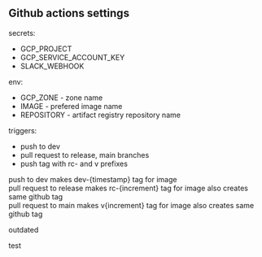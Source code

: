 ## Github actions settings

secrets:
 - GCP_PROJECT
 - GCP_SERVICE_ACCOUNT_KEY
 - SLACK_WEBHOOK

env:
 - GCP_ZONE - zone name
 - IMAGE - prefered image name
 - REPOSITORY - artifact registry repository name


triggers:
 - push to dev
 - pull request to release, main branches
 - push tag with rc- and v prefixes

 push to dev makes dev-{timestamp} tag for image  
 pull request to release makes rc-{increment} tag for image also creates same github tag  
 pull request to main makes v{increment} tag for image also creates same github tag  

 outdated

 test
